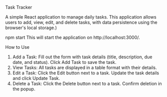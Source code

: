 Task Tracker

A simple React application to manage daily tasks. This application allows users to add, view, edit, and delete tasks, with data persistence using the browser's local storage.)

npm start
This will start the application on http://localhost:3000/.

How to Use
1. Add a Task:
Fill out the form with task details (title, description, due date, and status).
Click Add Task to save the task.
2. View Tasks:
All tasks are displayed in a table format with their details.
3. Edit a Task:
Click the Edit button next to a task.
Update the task details and click Update Task.
4. Delete a Task:
Click the Delete button next to a task.
Confirm deletion in the popup.
